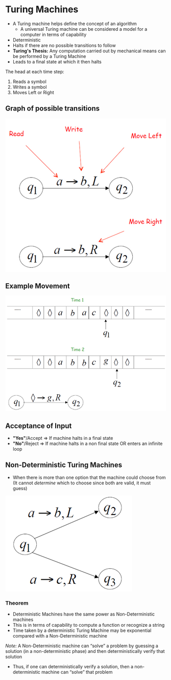 Turing Machines
===============
* A Turing machine helps define the concept of an algorithm
    * A universal Turing machine can be considered a model for a
computer in terms of capability
* Deterministic
* Halts if there are no possible transitions to follow
* **Turing's Thesis:** Any computation carried out by mechanical means can be performed by a Turing Machine
* Leads to a final state at which it then halts

The head at each time step:
1. Reads a symbol
2. Writes a symbol
3. Moves Left or Right

## Graph of possible transitions
![img](./img/turing-machines-graphs.jpg)

## Example Movement
![img](./img/turing-machines-example-1.jpg)

## Acceptance of Input
* **"Yes"**/Accept => If machine halts in a final state
* **"No"**/Reject => If machine halts in a non final state OR enters an infinite loop

## Non-Deterministic Turing Machines
* When there is more than one option that the machine could choose from (It cannot *determine* which to choose since both are valid, it must guess)

![img](./img/turing-machines-nd-example-1.jpg)

### Theorem
* Deterministic Machines have the same power as Non-Deterministic machines
* This is in terms of capability to compute a function or recognize a string
* Time taken by a deterministic Turing Machine may be exponential compared with a Non-Deterministic machine

*Note:* A Non-Deterministic machine can “solve” a problem by guessing a solution (in a non-deterministic phase) and then deterministically verify that solution
* Thus, if one can deterministically verify a solution, then a non-deterministic machine can “solve” that problem
